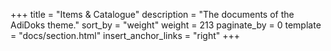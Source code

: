 +++
title = "Items & Catalogue"
description = "The documents of the AdiDoks theme."
sort_by = "weight"
weight = 213
paginate_by = 0
template = "docs/section.html"
insert_anchor_links = "right"
+++

